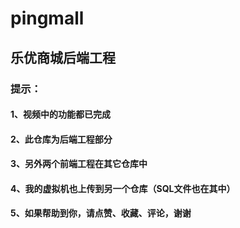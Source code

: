 # pingmall

## 乐优商城后端工程

### 提示：

#### 1、视频中的功能都已完成

#### 2、此仓库为后端工程部分

#### 3、另外两个前端工程在其它仓库中

#### 4、我的虚拟机也上传到另一个仓库（SQL文件也在其中）

#### 5、如果帮助到你，请点赞、收藏、评论，谢谢
